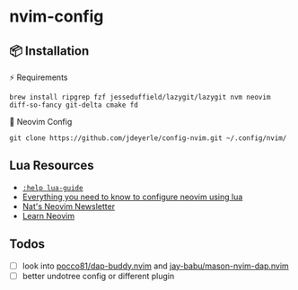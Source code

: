 # nvim-config

## 📦 Installation

⚡️ Requirements

```shell
brew install ripgrep fzf jesseduffield/lazygit/lazygit nvm neovim diff-so-fancy git-delta cmake fd
```

💾 Neovim Config

```shell
git clone https://github.com/jdeyerle/config-nvim.git ~/.config/nvim/
```

## Lua Resources

- [`:help lua-guide`](https://neovim.io/doc/user/lua-guide.html#lua-guide)
- [Everything you need to know to configure neovim using lua](https://vonheikemen.github.io/devlog/tools/configuring-neovim-using-lua/)
- [Nat's Neovim Newsletter](https://neovim.substack.com/)
- [Learn Neovim](https://alpha2phi.medium.com/learn-neovim-the-practical-way-8818fcf4830f#8c31)

## Todos

- [ ] look into [pocco81/dap-buddy.nvim](https://github.com/pocco81/dap-buddy.nvim) and [jay-babu/mason-nvim-dap.nvim](https://github.com/jay-babu/mason-nvim-dap.nvim)
- [ ] better undotree config or different plugin
